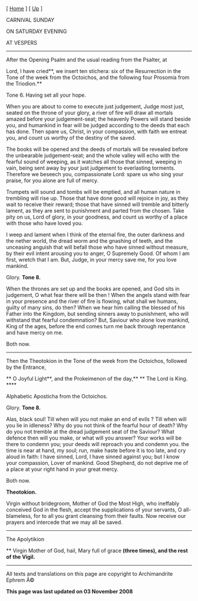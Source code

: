 \[ [Home](index.md) \] \[ [Up](carnival_week.md) \]

CARNIVAL SUNDAY

ON SATURDAY EVENING

AT VESPERS

****

After the Opening Psalm and the usual reading from the Psalter, at

Lord, I have cried**, we insert ten stichera: six of the Resurrection in the Tone of the week from the Octoichos, and the following four Prosomia from the Triodion.**

Tone 6. Having set all your hope.

When you are about to come to execute just judgement, Judge most just, seated on the throne of your glory, a river of fire will draw all mortals amazed before your judgement-seat; the heavenly Powers will stand beside you, and humankind in fear will be judged according to the deeds that each has done. Then spare us, Christ, in your compassion, with faith we entreat you, and count us worthy of the destiny of the saved.

The books will be opened and the deeds of mortals will be revealed before the unbearable judgement-seat; and the whole valley will echo with the fearful sound of weeping, as it watches all those that sinned, weeping in vain, being sent away by your just judgement to everlasting torments. Therefore we beseech you, compassionate Lord: spare us who sing your praise, for you alone are full of mercy.

Trumpets will sound and tombs will be emptied, and all human nature in trembling will rise up. Those that have done good will rejoice in joy, as they wait to receive their reward; those that have sinned will tremble and bitterly lament, as they are sent to punishment and parted from the chosen. Take pity on us, Lord of glory, in your goodness, and count us worthy of a place with those who have loved you.

I weep and lament when I think of the eternal fire, the outer darkness and the nether world, the dread worm and the gnashing of teeth, and the unceasing anguish that will befall those who have sinned without measure, by their evil intent arousing you to anger, O Supremely Good. Of whom I am first, wretch that I am. But, Judge, in your mercy save me, for you love mankind.

Glory. **Tone 8.**

When the thrones are set up and the books are opened, and God sits in judgement, O what fear there will be then ! When the angels stand with fear in your presence and the river of fire is flowing, what shall we humans, guilty of many sins, do then? When we hear him calling the blessed of his Father into the Kingdom, but sending sinners away to punishment, who will withstand that fearful condemnation? But, Saviour who alone love mankind, King of the ages, before the end comes turn me back through repentance and have mercy on me.

Both now.

****

Then the Theotokion in the Tone of the week from the Octoichos, followed by the Entrance,

** O Joyful Light**, and the Prokeimenon of the day,** ** The Lord is King. ****

Alphabetic Aposticha from the Octoichos.

Glory. **Tone 8.**

Alas, black soul! Till when will you not make an end of evils ? Till when will you lie in idleness? Why do you not think of the fearful hour of death? Why do you not tremble at the dread judgement seat of the Saviour? What defence then will you make, or what will you answer? Your works will be there to condemn you; your deeds will reproach you and condemn you. the time is near at hand, my soul; run, make haste before it is too late, and cry aloud in faith: I have sinned, Lord, I have sinned against you; but I know your compassion, Lover of mankind. Good Shepherd, do not deprive me of a place at your right hand in your great mercy.

Both now.

**Theotokion.**

Virgin without bridegroom, Mother of God the Most High, who ineffably conceived God in the flesh, accept the supplications of your servants, O all-blameless, for to all you grant cleansing from their faults. Now receive our prayers and intercede that we may all be saved.

****

The Apolytikion

** Virgin Mother of God, hail, Mary full of grace **(three times), and the rest of the Vigil.**

------------------------------------------------------------------------

All texts and translations on this page are copyright to
Archimandrite Ephrem Â©

**This page was last updated on 03 November 2008**
